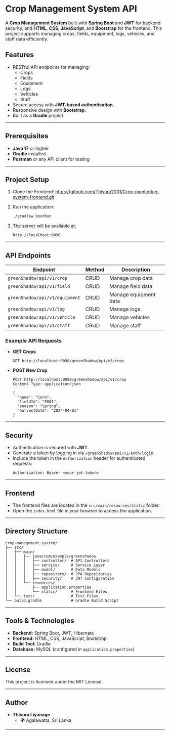 
# Crop Management System API

A **Crop Management System** built with **Spring Boot** and **JWT** for backend security, and **HTML**, **CSS**, **JavaScript**, and **Bootstrap** for the frontend. This project supports managing crops, fields, equipment, logs, vehicles, and staff data efficiently.

## Features

- RESTful API endpoints for managing:
  - Crops
  - Fields
  - Equipment
  - Logs
  - Vehicles
  - Staff
- Secure access with **JWT-based authentication**.
- Responsive design with **Bootstrap**.
- Built as a **Gradle** project.

---

## Prerequisites

- **Java 17** or higher
- **Gradle** installed
- **Postman** or any API client for testing

---

## Project Setup

1. Clone the Frontend:  https://github.com/Thisura2001/Crop-monitoring-system-frontend.git
 

2. Run the application:
   ```bash
   ./gradlew bootRun
   ```

3. The server will be available at:
   ```
   http://localhost:9090
   ```

---

## API Endpoints

| Endpoint                        | Method | Description                           |
|---------------------------------|--------|---------------------------------------|
| `greenShadow/api/v1/crop`       | CRUD   | Manage crop data                     |
| `greenShadow/api/v1/field`      | CRUD   | Manage field data                    |
| `greenShadow/api/v1/equipment`  | CRUD   | Manage equipment data                |
| `greenShadow/api/v1/log`        | CRUD   | Manage logs                          |
| `greenShadow/api/v1/vehicle`    | CRUD   | Manage vehicles                      |
| `greenShadow/api/v1/staff`      | CRUD   | Manage staff                         |

### Example API Requests

- **GET Crops**
  ```http
  GET http://localhost:9090/greenShadow/api/v1/crop
  ```

- **POST New Crop**
  ```http
  POST http://localhost:9090/greenShadow/api/v1/crop
  Content-Type: application/json

  {
    "name": "Corn",
    "fieldId": "F001",
    "season": "Spring",
    "harvestDate": "2024-04-01"
  }
  ```

---

## Security

- Authentication is secured with **JWT**.
- Generate a token by logging in via `/greenShadow/api/v1/auth/login`.
- Include the token in the `Authorization` header for authenticated requests:
  ```http
  Authorization: Bearer <your-jwt-token>
  ```

---

## Frontend

- The frontend files are located in the `src/main/resources/static` folder.
- Open the `index.html` file in your browser to access the application.

---

## Directory Structure

```
crop-management-system/
├── src/
│   ├── main/
│   │   ├── java/com/example/greenshadow
│   │   │   ├── controller/  # API Controllers
│   │   │   ├── service/     # Service Layer
│   │   │   ├── model/       # Data Models
│   │   │   ├── repository/  # JPA Repositories
│   │   │   ├── security/    # JWT Configuration
│   │   └── resources/
│   │       ├── application.properties
│   │       └── static/      # Frontend Files
│   └── test/                # Test Files
└── build.gradle             # Gradle Build Script
```

---

## Tools & Technologies

- **Backend:** Spring Boot, JWT, Hibernate
- **Frontend:** HTML, CSS, JavaScript, Bootstrap
- **Build Tool:** Gradle
- **Database:** MySQL (configured in `application.properties`)

---

## License

This project is licensed under the MIT License.

---

## Author

- **Thisura Liyanage**
  - 🌍 Agalawatta, Sri Lanka

--- 
